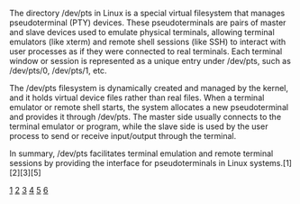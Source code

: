 The directory /dev/pts in Linux is a special virtual filesystem that manages pseudoterminal (PTY) devices. These
pseudoterminals are pairs of master and slave devices used to emulate physical terminals, allowing terminal emulators (like
xterm) and remote shell sessions (like SSH) to interact with user processes as if they were connected to real terminals. Each
terminal window or session is represented as a unique entry under /dev/pts, such as /dev/pts/0, /dev/pts/1, etc.

The /dev/pts filesystem is dynamically created and managed by the kernel, and it holds virtual device files rather than real
files. When a terminal emulator or remote shell starts, the system allocates a new pseudoterminal and provides it through
/dev/pts. The master side usually connects to the terminal emulator or program, while the slave side is used by the user
process to send or receive input/output through the terminal.

In summary, /dev/pts facilitates terminal emulation and remote terminal sessions by providing the interface for
pseudoterminals in Linux systems.[1][2][3][5]

[1](https://linuxhint.com/dev-pts-linux/) [2](https://en.wikipedia.org/wiki/Devpts)
[3](https://www.baeldung.com/linux/dev-pts) [4](https://docs.kernel.org/filesystems/devpts.html)
[5](https://man7.org/linux/man-pages/man4/pts.4.html)
[6](https://lowendtalk.com/discussion/193684/what-happened-to-dev-pts-0)
